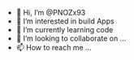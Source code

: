 - 👋 Hi, I’m @PNOZx93
- 👀 I’m interested in build Apps
- 🌱 I’m currently learning code
- 💞️ I’m looking to collaborate on ...
- 📫 How to reach me ...

<!---
PNOZx93/PNOZx93 is a ✨ special ✨ repository because its `README.md` (this file) appears on your GitHub profile.
You can click the Preview link to take a look at your changes.
--->
